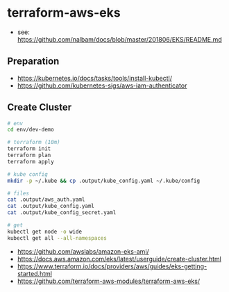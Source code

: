 # terraform-aws-eks

* see: <https://github.com/nalbam/docs/blob/master/201806/EKS/README.md>

## Preparation

* <https://kubernetes.io/docs/tasks/tools/install-kubectl/>
* <https://github.com/kubernetes-sigs/aws-iam-authenticator>

## Create Cluster

```bash
# env
cd env/dev-demo

# terraform (10m)
terraform init
terraform plan
terraform apply

# kube config
mkdir -p ~/.kube && cp .output/kube_config.yaml ~/.kube/config

# files
cat .output/aws_auth.yaml
cat .output/kube_config.yaml
cat .output/kube_config_secret.yaml

# get
kubectl get node -o wide
kubectl get all --all-namespaces
```

* <https://github.com/awslabs/amazon-eks-ami/>
* <https://docs.aws.amazon.com/eks/latest/userguide/create-cluster.html>
* <https://www.terraform.io/docs/providers/aws/guides/eks-getting-started.html>
* <https://github.com/terraform-aws-modules/terraform-aws-eks/>
